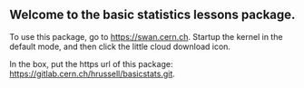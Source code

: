 ## Welcome to the basic statistics lessons package.

To use this package, go to https://swan.cern.ch. Startup the kernel in the default mode, and then click the little cloud download icon.

In the box, put the https url of this package: https://gitlab.cern.ch/hrussell/basicstats.git.